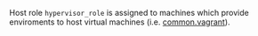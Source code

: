 
Host role `hypervisor_role` is assigned to machines which provide
enviroments to host virtual machines (i.e. [common.vagrant][1]).

[1]: /docs/states/common/vagrant/init.sls.md

